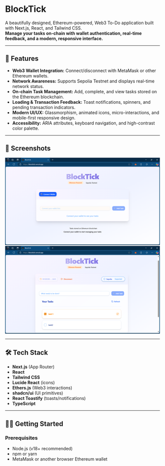 # BlockTick

A beautifully designed, Ethereum-powered, Web3 To-Do application built with Next.js, React, and Tailwind CSS.  
**Manage your tasks on-chain with wallet authentication, real-time feedback, and a modern, responsive interface.**

---

## 🚀 Features

- **Web3 Wallet Integration:** Connect/disconnect with MetaMask or other Ethereum wallets.
- **Network Awareness:** Supports Sepolia Testnet and displays real-time network status.
- **On-chain Task Management:** Add, complete, and view tasks stored on the Ethereum blockchain.
- **Loading & Transaction Feedback:** Toast notifications, spinners, and pending transaction indicators.
- **Modern UI/UX:** Glassmorphism, animated icons, micro-interactions, and mobile-first responsive design.
- **Accessibility:** ARIA attributes, keyboard navigation, and high-contrast color palette.
  

---

## 📸 Screenshots

![BlockTick Screenshot](./public/1.png) 
![BlockTick Screenshot](./public/image.png) 


---

## 🛠️ Tech Stack

- **Next.js** (App Router)
- **React**
- **Tailwind CSS**
- **Lucide React** (icons)
- **Ethers.js** (Web3 interactions)
- **shadcn/ui** (UI primitives)
- **React Toastify** (toasts/notifications)
- **TypeScript**

---

## 🧑‍💻 Getting Started

### Prerequisites

- Node.js (v18+ recommended)
- npm or yarn
- MetaMask or another browser Ethereum wallet


